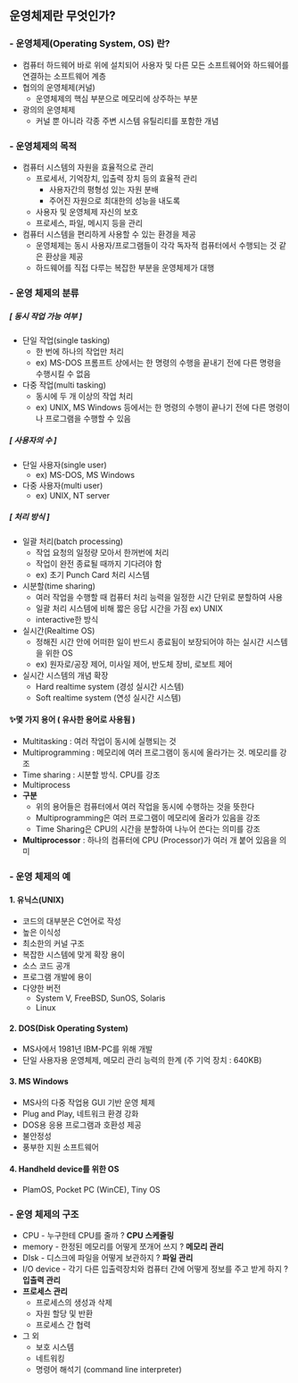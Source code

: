 ## 운영체제란 무엇인가?

### - 운영체제(Operating System, OS) 란?

- 컴퓨터 하드웨어 바로 위에 설치되어 사용자 및 다른 모든 소프트웨어와 하드웨어를 연결하는 소프트웨어 계층
- 협의의 운영체제(커널)
  - 운영체제의 핵심 부분으로 메모리에 상주하는 부분
- 광의의 운영체제
  - 커널 뿐 아니라 각종 주변 시스템 유틸리티를 포함한 개념



### - 운영체제의 목적

- 컴퓨터 시스템의 자원을 효율적으로 관리
  - 프로세서, 기억장치, 입출력 장치 등의 효율적 관리
    - 사용자간의 평형성 있는 자원 분배
    - 주어진 자원으로 최대한의 성능을 내도록
  - 사용자 및 운영체제 자신의 보호
  - 프로세스, 파일, 메시지 등을 관리
- 컴퓨터 시스템을 편리하게 사용할 수 있는 환경을 제공
  - 운영체제는 동시 사용자/프로그램들이 각각 독자적 컴퓨터에서 수행되는 것 같은 환상을 제공
  - 하드웨어를 직접 다루는 복잡한 부분을 운영체제가 대행



### - 운영 체제의 분류

##### [ 동시 작업 가능 여부 ] 

- 단일 작업(single tasking)
  - 한 번에 하나의 작업만 처리
  - ex) MS-DOS 프롬프트 상에서는 한 명령의 수행을 끝내기 전에 다른 명령을 수행시킬 수 없음
- 다중 작업(multi tasking)
  - 동시에 두 개 이상의 작업 처리
  - ex) UNIX, MS Windows 등에서는 한 명령의 수행이 끝나기 전에 다른 명령이나 프로그램을 수행할 수 있음 

##### [ 사용자의 수 ]

- 단일 사용자(single user)
  - ex) MS-DOS, MS Windows
- 다중 사용자(multi user)
  - ex) UNIX, NT server

##### [ 처리 방식 ]

- 일괄 처리(batch processing)
  - 작업 요청의 일정량 모아서 한꺼번에 처리
  - 작업이 완전 종료될 때까지 기다려야 함
  - ex) 초기 Punch Card 처리 시스템 
- 시분할(time sharing)
  - 여러 작업을 수행할 때 컴퓨터 처리 능력을 일정한 시간 단위로 분할하여 사용
  - 일괄 처리 시스템에 비해 짧은 응답 시간을 가짐 ex) UNIX
  - interactive한 방식
- 실시간(Realtime OS)
  - 정해진 시간 안에 어떠한 일이 반드시 종료됨이 보장되어야 하는 실시간 시스템을 위한 OS
  - ex) 원자로/공장 제어, 미사일 제어, 반도체 장비, 로보트 제어
- 실시간 시스템의 개념 확장
  - Hard realtime system (경성 실시간 시스템)
  - Soft realtime system (연성 실시간 시스템)



#### ✨몇 가지 용어 ( 유사한 용어로 사용됨 )

- Multitasking : 여러 작업이 동시에 실행되는 것
- Multiprogramming : 메모리에 여러 프로그램이 동시에 올라가는 것. 메모리를 강조
- Time sharing : 시분할 방식. CPU를 강조
- Multiprocess 
- **구분**
  - 위의 용어들은 컴퓨터에서 여러 작업을 동시에 수행하는 것을 뜻한다
  - Multiprogramming은 여러 프로그램이 메모리에 올라가 있음을 강조
  - Time Sharing은 CPU의 시간을 분할하여 나누어 쓴다는 의미를 강조
- **Multiprocessor** : 하나의 컴퓨터에 CPU (Processor)가 여러 개 붙어 있음을 의미



### - 운영 체제의 예

#### 1. 유닉스(UNIX)

- 코드의 대부분은 C언어로 작성
- 높은 이식성
- 최소한의 커널 구조
- 복잡한 시스템에 맞게 확장 용이
- 소스 코드 공개
- 프로그램 개발에 용이
- 다양한 버전
  - System V, FreeBSD, SunOS, Solaris
  - Linux



#### 2. DOS(Disk Operating System)

- MS사에서 1981년 IBM-PC를 위해 개발
- 단일 사용자용 운영체제, 메모리 관리 능력의 한계 (주 기억 장치 : 640KB)



#### 3. MS Windows

- MS사의 다중 작업용 GUI 기반 운영 체제
- Plug and Play,  네트워크 환경 강화
- DOS용 응용 프로그램과 호환성 제공
- 불안정성
- 풍부한 지원 소프트웨어



#### 4. Handheld device를 위한 OS

- PlamOS, Pocket PC (WinCE), Tiny OS



### - 운영 체제의 구조

- CPU - 누구한테 CPU를 줄까 ? **CPU 스케줄링**
- memory - 한정된 메모리를 어떻게 쪼개어 쓰지 ? **메모리 관리**
- DIsk - 디스크에 파일을 어떻게 보관하지 ? **파일 관리**
- I/O device - 각기 다른 입출력장치와 컴퓨터 간에 어떻게 정보를 주고 받게 하지 ? **입출력 관리**
- **프로세스 관리** 
  - 프로세스의 생성과 삭제
  - 자원 할당 및 반환
  - 프로세스 간 협력
- 그 외
  - 보호 시스템
  - 네트워킹
  - 명령어 해석기 (command line interpreter)